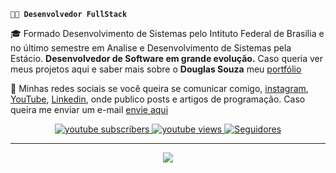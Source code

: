 
**`👨‍💻 Desenvolvedor FullStack`**

🎓 Formado Desenvolvimento de Sistemas pelo Intituto Federal de Brasília e no último semestre em Analise e Desenvolvimento de Sistemas pela Estácio.
<b>Desenvolvedor de Software em grande evolução.</b>
Caso queria ver meus projetos aqui e saber mais sobre o **Douglas Souza** meu <a href="https://portfolio-ddouglss.vercel.app">portfólio</a>
<p>
📲 Minhas redes sociais se você queira se comunicar comigo, <a href="https://www.instagram.com/ddouglss/)">instagram</a>, <a href="https://www.youtube.com/@CodingDevBrasil">YouTube</a>, <a href="https://www.linkedin.com/in/ddouglss/">Linkedin</a>, onde publico posts e artigos de programação. Caso queira me enviar um e-mail <a href="mailto:ddouglss1999@gmail.com?subject=Assunto%20do%20Email&body=Olá,%20gostaria%20de%20falar%20sobre..."> envie aqui</a>  
</p>

<p align="center">
    <a href="https://www.youtube.com/@CodingDevBrasil?sub_confirmation=1">
        <img 
            alt="youtube subscribers" 
            title="Inscreva-se no meu canal" 
            src="https://custom-icon-badges.demolab.com/youtube/channel/subscribers/UCN1dWqTTJGo3colMki1yb8Q?color=%23E05D44&label=Inscreva-se&logo=video&logoColor=white&style=for-the-badge&labelColor=CE4630"
        />
    </a>
    <a href="https://www.youtube.com/@CodingDevBrasil">
        <img 
            alt="youtube views" 
            title="Vizualizações no YouTube" 
            src="https://custom-icon-badges.demolab.com/youtube/channel/views/UCN1dWqTTJGo3colMki1yb8Q?color=%23E1AD0E&logo=eye&logoColor=white&style=for-the-badge&labelColor=C79600"
        />
    </a> 
    <a href="https://github.com/ddouglss?tab=followers">
        <img 
            alt="Seguidores" 
            title="Me siga no GitHub" 
            src="https://custom-icon-badges.demolab.com/github/followers/ddouglss?color=236ad3&labelColor=1155ba&style=for-the-badge&logo=github&label=Seguidores&logoColor=white"
        />
    </a>
</p>

---

<p align="center">
  <a href="https://skillicons.dev">
    <img src="https://skillicons.dev/icons?i=java,cs,nodejs,spring,dotnet,aws,terraform,docker,kafka,redis,mongodb,mysql,postgres,react,nextjs" />
  </a>
</p>
  
          

<br/>
<br/>

<!--### 📊 Estatísticas
<p>
  <img 
    align="left" 
    alt="GitHub Stats" 
    height="200" 
    style="padding-right: 10px;" 
    src="https://github-readme-stats.vercel.app/api?username=ddouglss&theme=algolia&show_icons=true" 
  />
  <img 
      align="left" 
      alt="GitHub Stats" 
      height="200" 
      src="https://github-readme-stats.vercel.app/api/top-langs/?username=ddouglss&theme=algolia&layout=compact&custom_title=Tecnologias&langs_count=9" 
  />

</p> -->
